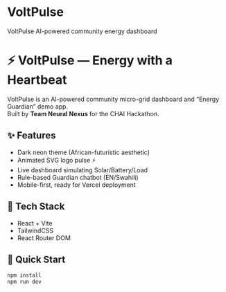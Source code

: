 # VoltPulse
VoltPulse  AI-powered community energy dashboard

# ⚡ VoltPulse — Energy with a Heartbeat

VoltPulse is an AI-powered community micro-grid dashboard and “Energy Guardian” demo app.  
Built by **Team Neural Nexus** for the CHAI Hackathon.

## ✨ Features
- Dark neon theme (African-futuristic aesthetic)
- Animated SVG logo pulse ⚡
- Live dashboard simulating Solar/Battery/Load
- Rule-based Guardian chatbot (EN/Swahili)
- Mobile-first, ready for Vercel deployment

## 🧱 Tech Stack
- React + Vite
- TailwindCSS
- React Router DOM

## 🚀 Quick Start
```bash
npm install
npm run dev
